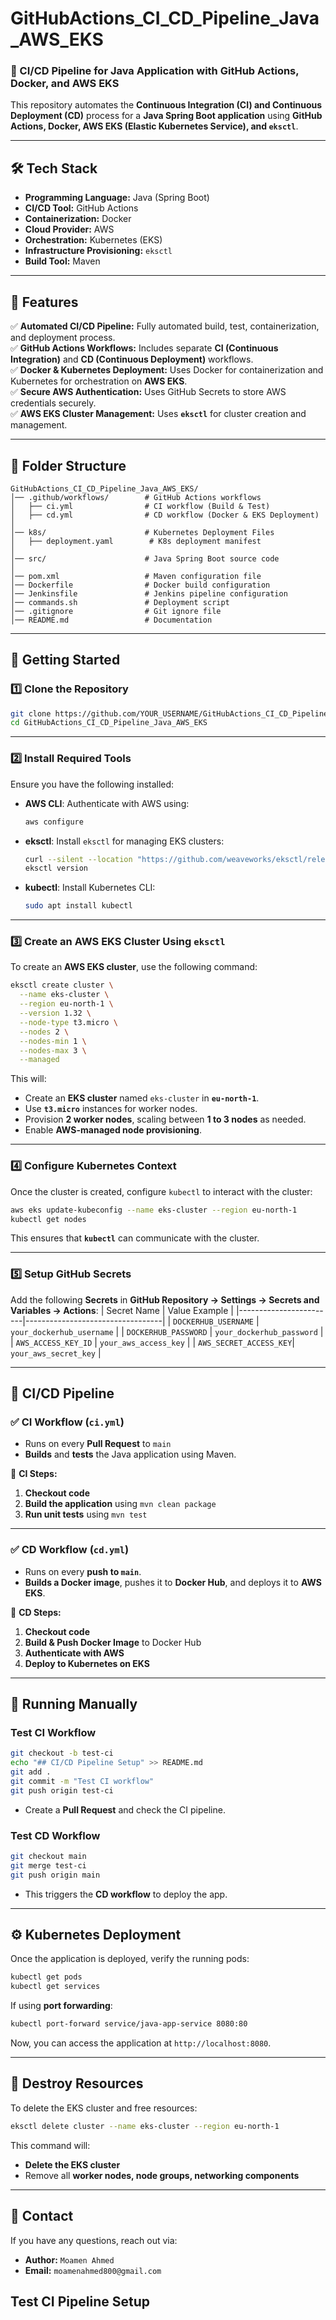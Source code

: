 # **GitHubActions_CI_CD_Pipeline_Java_AWS_EKS**  
### 🚀 CI/CD Pipeline for Java Application with GitHub Actions, Docker, and AWS EKS  

This repository automates the **Continuous Integration (CI) and Continuous Deployment (CD)** process for a **Java Spring Boot application** using **GitHub Actions, Docker, AWS EKS (Elastic Kubernetes Service), and `eksctl`**.

---

## **🛠 Tech Stack**
- **Programming Language:** Java (Spring Boot)
- **CI/CD Tool:** GitHub Actions
- **Containerization:** Docker
- **Cloud Provider:** AWS
- **Orchestration:** Kubernetes (EKS)
- **Infrastructure Provisioning:** `eksctl`
- **Build Tool:** Maven

---

## **📌 Features**
✅ **Automated CI/CD Pipeline:** Fully automated build, test, containerization, and deployment process.  
✅ **GitHub Actions Workflows:** Includes separate **CI (Continuous Integration)** and **CD (Continuous Deployment)** workflows.  
✅ **Docker & Kubernetes Deployment:** Uses Docker for containerization and Kubernetes for orchestration on **AWS EKS**.  
✅ **Secure AWS Authentication:** Uses GitHub Secrets to store AWS credentials securely.  
✅ **AWS EKS Cluster Management:** Uses **`eksctl`** for cluster creation and management.  

---

## **📂 Folder Structure**
```plaintext
GitHubActions_CI_CD_Pipeline_Java_AWS_EKS/
│── .github/workflows/        # GitHub Actions workflows
│   ├── ci.yml                # CI workflow (Build & Test)
│   ├── cd.yml                # CD workflow (Docker & EKS Deployment)
│
│── k8s/                      # Kubernetes Deployment Files
│   ├── deployment.yaml        # K8s deployment manifest
│
│── src/                      # Java Spring Boot source code
│
│── pom.xml                   # Maven configuration file
│── Dockerfile                # Docker build configuration
│── Jenkinsfile               # Jenkins pipeline configuration
│── commands.sh               # Deployment script
│── .gitignore                # Git ignore file
│── README.md                 # Documentation
```

---

## **🚀 Getting Started**
### **1️⃣ Clone the Repository**
```bash
git clone https://github.com/YOUR_USERNAME/GitHubActions_CI_CD_Pipeline_Java_AWS_EKS.git
cd GitHubActions_CI_CD_Pipeline_Java_AWS_EKS
```

---

### **2️⃣ Install Required Tools**
Ensure you have the following installed:
- **AWS CLI**: Authenticate with AWS using:
  ```bash
  aws configure
  ```
- **eksctl**: Install `eksctl` for managing EKS clusters:
  ```bash
  curl --silent --location "https://github.com/weaveworks/eksctl/releases/latest/download/eksctl_$(uname -s)_amd64.tar.gz" | tar xz -C /usr/local/bin
  eksctl version
  ```
- **kubectl**: Install Kubernetes CLI:
  ```bash
  sudo apt install kubectl
  ```

---

### **3️⃣ Create an AWS EKS Cluster Using `eksctl`**
To create an **AWS EKS cluster**, use the following command:

```bash
eksctl create cluster \
  --name eks-cluster \
  --region eu-north-1 \
  --version 1.32 \
  --node-type t3.micro \
  --nodes 2 \
  --nodes-min 1 \
  --nodes-max 3 \
  --managed
```

This will:
- Create an **EKS cluster** named `eks-cluster` in **`eu-north-1`**.
- Use **`t3.micro`** instances for worker nodes.
- Provision **2 worker nodes**, scaling between **1 to 3 nodes** as needed.
- Enable **AWS-managed node provisioning**.

---

### **4️⃣ Configure Kubernetes Context**
Once the cluster is created, configure `kubectl` to interact with the cluster:

```bash
aws eks update-kubeconfig --name eks-cluster --region eu-north-1
kubectl get nodes
```

This ensures that **`kubectl`** can communicate with the cluster.

---

### **5️⃣ Setup GitHub Secrets**
Add the following **Secrets** in **GitHub Repository → Settings → Secrets and Variables → Actions**:
| Secret Name            | Value Example                     |
|------------------------|----------------------------------|
| `DOCKERHUB_USERNAME`   | `your_dockerhub_username`       |
| `DOCKERHUB_PASSWORD`   | `your_dockerhub_password`       |
| `AWS_ACCESS_KEY_ID`    | `your_aws_access_key`           |
| `AWS_SECRET_ACCESS_KEY`| `your_aws_secret_key`           |

---

## **📌 CI/CD Pipeline**
### ✅ **CI Workflow (`ci.yml`)**
- Runs on every **Pull Request** to `main`
- **Builds** and **tests** the Java application using Maven.

📌 **CI Steps:**
1. **Checkout code**
2. **Build the application** using `mvn clean package`
3. **Run unit tests** using `mvn test`

---

### ✅ **CD Workflow (`cd.yml`)**
- Runs on every **push to `main`**.
- **Builds a Docker image**, pushes it to **Docker Hub**, and deploys it to **AWS EKS**.

📌 **CD Steps:**
1. **Checkout code**
2. **Build & Push Docker Image** to Docker Hub
3. **Authenticate with AWS**
4. **Deploy to Kubernetes on EKS**

---

## **🚀 Running Manually**
### **Test CI Workflow**
```bash
git checkout -b test-ci
echo "## CI/CD Pipeline Setup" >> README.md
git add .
git commit -m "Test CI workflow"
git push origin test-ci
```
- Create a **Pull Request** and check the CI pipeline.

### **Test CD Workflow**
```bash
git checkout main
git merge test-ci
git push origin main
```
- This triggers the **CD workflow** to deploy the app.

---

## **⚙️ Kubernetes Deployment**
Once the application is deployed, verify the running pods:
```bash
kubectl get pods
kubectl get services
```

If using **port forwarding**:
```bash
kubectl port-forward service/java-app-service 8080:80
```
Now, you can access the application at `http://localhost:8080`.

---

## **🛑 Destroy Resources**
To delete the EKS cluster and free resources:

```bash
eksctl delete cluster --name eks-cluster --region eu-north-1
```

This command will:
- **Delete the EKS cluster**
- Remove all **worker nodes, node groups, networking components**

---

## **📧 Contact**
If you have any questions, reach out via:
- **Author:** `Moamen Ahmed`
- **Email:** `moamenahmed800@gmail.com`
## Test CI Pipeline Setup
